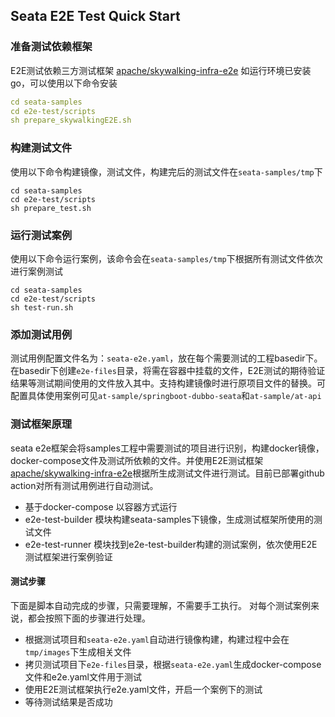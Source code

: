 ## Seata E2E Test Quick Start
### 准备测试依赖框架
E2E测试依赖三方测试框架  [ apache/skywalking-infra-e2e](https://github.com/apache/skywalking-infra-e2e)
如运行环境已安装go，可以使用以下命令安装
```yaml
cd seata-samples
cd e2e-test/scripts
sh prepare_skywalkingE2E.sh
```
### 构建测试文件
使用以下命令构建镜像，测试文件，构建完后的测试文件在`seata-samples/tmp`下
```
cd seata-samples
cd e2e-test/scripts
sh prepare_test.sh
```
### 运行测试案例
使用以下命令运行案例，该命令会在`seata-samples/tmp`下根据所有测试文件依次进行案例测试
```
cd seata-samples
cd e2e-test/scripts
sh test-run.sh
```
### 添加测试用例
测试用例配置文件名为：`seata-e2e.yaml`，放在每个需要测试的工程basedir下。
在basedir下创建`e2e-files`目录，将需在容器中挂载的文件，E2E测试的期待验证结果等测试期间使用的文件放入其中。支持构建镜像时进行原项目文件的替换。可配置具体使用案例可见`at-sample/springboot-dubbo-seata`和`at-sample/at-api`
### 测试框架原理
seata e2e框架会将samples工程中需要测试的项目进行识别，构建docker镜像，docker-compose文件及测试所依赖的文件。并使用E2E测试框架[ apache/skywalking-infra-e2e](https://github.com/apache/skywalking-infra-e2e)根据所生成测试文件进行测试。目前已部署github action对所有测试用例进行自动测试。

- 基于docker-compose 以容器方式运行
- e2e-test-builder 模块构建seata-samples下镜像，生成测试框架所使用的测试文件
- e2e-test-runner 模块找到e2e-test-builder构建的测试案例，依次使用E2E测试框架进行案例验证
#### 测试步骤
下面是脚本自动完成的步骤，只需要理解，不需要手工执行。
对每个测试案例来说，都会按照下面的步骤进行处理。

- 根据测试项目和`seata-e2e.yaml`自动进行镜像构建，构建过程中会在`tmp/images`下生成相关文件
- 拷贝测试项目下`e2e-files`目录，根据`seata-e2e.yaml`生成docker-compose文件和e2e.yaml文件用于测试
- 使用E2E测试框架执行e2e.yaml文件，开启一个案例下的测试
- 等待测试结果是否成功
